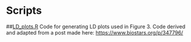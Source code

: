 # Scripts
##[LD_plots.R](https://github.com/tshalev/WRC-genome-paper/blob/main/Scripts/LD_plots.R)
Code for generating LD plots used in Figure 3. Code derived and adapted from a post made here: https://www.biostars.org/p/347796/

